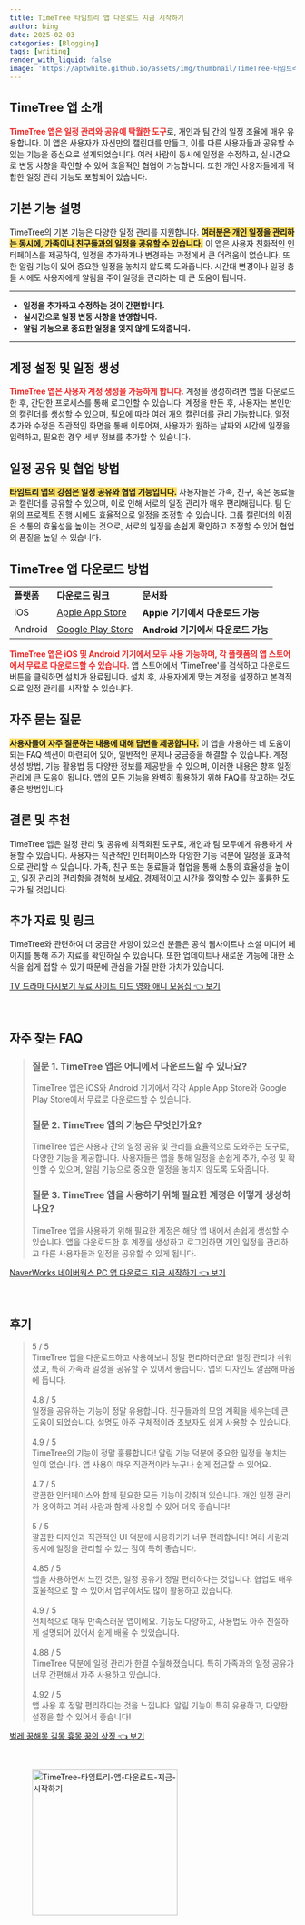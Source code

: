 ```yaml
---
title: TimeTree 타임트리 앱 다운로드 지금 시작하기
author: bing
date: 2025-02-03
categories: [Blogging]
tags: [writing]
render_with_liquid: false
image: 'https://aptwhite.github.io/assets/img/thumbnail/TimeTree-타임트리-앱-다운로드-지금-시작하기.webp'
---
```



<h2 id='TimeTree 앱 소개'>TimeTree 앱 소개</h2>

<p><b><span style="color: #ee2323;">TimeTree 앱은 일정 관리와 공유에 탁월한 도구</span></b>로, 개인과 팀 간의 일정 조율에 매우 유용합니다. 이 앱은 사용자가 자신만의 캘린더를 만들고, 이를 다른 사용자들과 공유할 수 있는 기능을 중심으로 설계되었습니다. 여러 사람이 동시에 일정을 수정하고, 실시간으로 변동 사항을 확인할 수 있어 효율적인 협업이 가능합니다. 또한 개인 사용자들에게 적합한 일정 관리 기능도 포함되어 있습니다.</p>

<h2 id='기본 기능 설명'>기본 기능 설명</h2>

<p>TimeTree의 기본 기능은 다양한 일정 관리를 지원합니다. <b><span style="background-color: #ffe066;">여러분은 개인 일정을 관리하는 동시에, 가족이나 친구들과의 일정을 공유할 수 있습니다.</span></b> 이 앱은 사용자 친화적인 인터페이스를 제공하여, 일정을 추가하거나 변경하는 과정에서 큰 어려움이 없습니다. 또한 알림 기능이 있어 중요한 일정을 놓치지 않도록 도와줍니다. 시간대 변경이나 일정 충돌 시에도 사용자에게 알림을 주어 일정을 관리하는 데 큰 도움이 됩니다.</p>

<hr />

<ul>
    <li><b>일정을 추가하고 수정하는 것이 간편합니다.</b></li>
    <li><b>실시간으로 일정 변동 사항을 반영합니다.</b></li>
    <li><b>알림 기능으로 중요한 일정을 잊지 않게 도와줍니다.</b></li>
</ul>

<hr />

<h2 id='계정 설정 및 일정 생성'>계정 설정 및 일정 생성</h2>

<p><b><span style="color: #ee2323;">TimeTree 앱은 사용자 계정 생성을 가능하게 합니다.</span></b> 계정을 생성하려면 앱을 다운로드한 후, 간단한 프로세스를 통해 로그인할 수 있습니다. 계정을 만든 후, 사용자는 본인만의 캘린더를 생성할 수 있으며, 필요에 따라 여러 개의 캘린더를 관리 가능합니다. 일정 추가와 수정은 직관적인 화면을 통해 이루어져, 사용자가 원하는 날짜와 시간에 일정을 입력하고, 필요한 경우 세부 정보를 추가할 수 있습니다.</p>

<h2 id='일정 공유 및 협업 방법'>일정 공유 및 협업 방법</h2>

<p><b><span style="background-color: #ffe066;">타임트리 앱의 강점은 일정 공유와 협업 기능입니다.</span></b> 사용자들은 가족, 친구, 혹은 동료들과 캘린더를 공유할 수 있으며, 이로 인해 서로의 일정 관리가 매우 편리해집니다. 팀 단위의 프로젝트 진행 시에도 효율적으로 일정을 조정할 수 있습니다. 그룹 캘린더의 이점은 소통의 효율성을 높이는 것으로, 서로의 일정을 손쉽게 확인하고 조정할 수 있어 협업의 품질을 높일 수 있습니다.</p>

<h2 id='TimeTree 앱 다운로드 방법'>TimeTree 앱 다운로드 방법</h2>

<table>
    <tr>
        <td><b>플랫폼</b></td>
        <td><b>다운로드 링크</b></td>
        <td><b>문서화</b></td>
    </tr>
    <tr>
        <td>iOS</td>
        <td><a href="https://apps.apple.com/app/timetree/id123456789">Apple App Store</a></td>
        <td><b>Apple 기기에서 다운로드 가능</b></td>
    </tr>
    <tr>
        <td>Android</td>
        <td><a href="https://play.google.com/store/apps/details?id=com.timetreeapp">Google Play Store</a></td>
        <td><b>Android 기기에서 다운로드 가능</b></td>
    </tr>
</table>

<p><b><span style="color: #ee2323;">TimeTree 앱은 iOS 및 Android 기기에서 모두 사용 가능하며, 각 플랫폼의 앱 스토어에서 무료로 다운로드할 수 있습니다.</span></b> 앱 스토어에서 'TimeTree'를 검색하고 다운로드 버튼을 클릭하면 설치가 완료됩니다. 설치 후, 사용자에게 맞는 계정을 설정하고 본격적으로 일정 관리를 시작할 수 있습니다.</p>

<h2 id='자주 묻는 질문'>자주 묻는 질문</h2>

<p><b><span style="background-color: #ffe066;">사용자들이 자주 질문하는 내용에 대해 답변을 제공합니다.</span></b> 이 앱을 사용하는 데 도움이 되는 FAQ 섹션이 마련되어 있어, 일반적인 문제나 궁금증을 해결할 수 있습니다. 계정 생성 방법, 기능 활용법 등 다양한 정보를 제공받을 수 있으며, 이러한 내용은 향후 일정 관리에 큰 도움이 됩니다. 앱의 모든 기능을 완벽히 활용하기 위해 FAQ를 참고하는 것도 좋은 방법입니다.</p>

<h2 id='결론 및 추천'>결론 및 추천</h2>

<p>TimeTree 앱은 일정 관리 및 공유에 최적화된 도구로, 개인과 팀 모두에게 유용하게 사용할 수 있습니다. 사용자는 직관적인 인터페이스와 다양한 기능 덕분에 일정을 효과적으로 관리할 수 있습니다. 가족, 친구 또는 동료들과 협업을 통해 소통의 효율성을 높이고, 일정 관리의 편리함을 경험해 보세요. 경제적이고 시간을 절약할 수 있는 훌륭한 도구가 될 것입니다.</p>

<h2 id='추가 자료 및 링크'>추가 자료 및 링크</h2>

<p>TimeTree와 관련하여 더 궁금한 사항이 있으신 분들은 공식 웹사이트나 소셜 미디어 페이지를 통해 추가 자료를 확인하실 수 있습니다. 또한 업데이트나 새로운 기능에 대한 소식을 쉽게 접할 수 있기 때문에 관심을 가질 만한 가치가 있습니다.</p>


<p><a class="click-button" title="TV 드라마 다시보기 무료 사이트 미드 영화 애니 모음집" href="https://aptwhite.github.io/posts/TV-%EB%93%9C%EB%9D%BC%EB%A7%88-%EB%8B%A4%EC%8B%9C%EB%B3%B4%EA%B8%B0-%EB%AC%B4%EB%A3%8C-%EC%82%AC%EC%9D%B4%ED%8A%B8-%EB%AF%B8%EB%93%9C-%EC%98%81%ED%99%94-%EC%95%A0%EB%8B%88-%EB%AA%A8%EC%9D%8C%EC%A7%91/" rel="dofollow">TV 드라마 다시보기 무료 사이트 미드 영화 애니 모음집 👈 보기</a></p><br>
<h2 id='자주_찾는_FAQ'>자주 찾는 FAQ</h2>
<div itemscope="" itemtype="https://schema.org/FAQPage"> 
<blockquote> 
<div itemscope="" itemprop="mainEntity" itemtype="https://schema.org/Question"> 
<h3 itemprop="name">질문 1. TimeTree 앱은 어디에서 다운로드할 수 있나요?</h3> 
<div itemscope="" itemprop="acceptedAnswer" itemtype="https://schema.org/Answer"> 
<span itemprop="text"> <p>TimeTree 앱은 iOS와 Android 기기에서 각각 Apple App Store와 Google Play Store에서 무료로 다운로드할 수 있습니다.</p> </span> 
</div> 
</div> 

<div itemscope="" itemprop="mainEntity" itemtype="https://schema.org/Question"> 
<h3 itemprop="name">질문 2. TimeTree 앱의 기능은 무엇인가요?</h3> 
<div itemscope="" itemprop="acceptedAnswer" itemtype="https://schema.org/Answer"> 
<span itemprop="text"> <p>TimeTree 앱은 사용자 간의 일정 공유 및 관리를 효율적으로 도와주는 도구로, 다양한 기능을 제공합니다. 사용자들은 앱을 통해 일정을 손쉽게 추가, 수정 및 확인할 수 있으며, 알림 기능으로 중요한 일정을 놓치지 않도록 도와줍니다.</p> </span> 
</div> 
</div> 

<div itemscope="" itemprop="mainEntity" itemtype="https://schema.org/Question"> 
<h3 itemprop="name">질문 3. TimeTree 앱을 사용하기 위해 필요한 계정은 어떻게 생성하나요?</h3> 
<div itemscope="" itemprop="acceptedAnswer" itemtype="https://schema.org/Answer"> 
<span itemprop="text"> <p>TimeTree 앱을 사용하기 위해 필요한 계정은 해당 앱 내에서 손쉽게 생성할 수 있습니다. 앱을 다운로드한 후 계정을 생성하고 로그인하면 개인 일정을 관리하고 다른 사용자들과 일정을 공유할 수 있게 됩니다.</p> </span> 
</div> 
</div> 
</blockquote> 
</div>
<p><a class="click-button" title="NaverWorks 네이버웍스 PC 앱 다운로드 지금 시작하기" href="https://aptwhite.github.io/posts/NaverWorks-%EB%84%A4%EC%9D%B4%EB%B2%84%EC%9B%8D%EC%8A%A4-PC-%EC%95%B1-%EB%8B%A4%EC%9A%B4%EB%A1%9C%EB%93%9C-%EC%A7%80%EA%B8%88-%EC%8B%9C%EC%9E%91%ED%95%98%EA%B8%B0/" rel="dofollow">NaverWorks 네이버웍스 PC 앱 다운로드 지금 시작하기 👈 보기</a></p><br>
<h2 id='후기'>후기</h2>
<div itemscope itemtype="https://schema.org/Product">
  <blockquote>
  <div itemprop="review" itemscope itemtype="https://schema.org/Review">
      <div itemprop="reviewRating" itemscope itemtype="https://schema.org/Rating"> <span itemprop="ratingValue">5</span> / <span itemprop="bestRating">5</span> </div>
      <span itemprop="reviewBody">TimeTree 앱을 다운로드하고 사용해보니 정말 편리하더군요! 일정 관리가 쉬워졌고, 특히 가족과 일정을 공유할 수 있어서 좋습니다. 앱의 디자인도 깔끔해 마음에 듭니다.</span>
  </div>
  <br>
  <div itemprop="review" itemscope itemtype="https://schema.org/Review">
      <div itemprop="reviewRating" itemscope itemtype="https://schema.org/Rating"> <span itemprop="ratingValue">4.8</span> / <span itemprop="bestRating">5</span> </div>
      <span itemprop="reviewBody">일정을 공유하는 기능이 정말 유용합니다. 친구들과의 모임 계획을 세우는데 큰 도움이 되었습니다. 설명도 아주 구체적이라 초보자도 쉽게 사용할 수 있습니다.</span>
  </div>
  <br>
  <div itemprop="review" itemscope itemtype="https://schema.org/Review">
      <div itemprop="reviewRating" itemscope itemtype="https://schema.org/Rating"> <span itemprop="ratingValue">4.9</span> / <span itemprop="bestRating">5</span> </div>
      <span itemprop="reviewBody">TimeTree의 기능이 정말 훌륭합니다! 알림 기능 덕분에 중요한 일정을 놓치는 일이 없습니다. 앱 사용이 매우 직관적이라 누구나 쉽게 접근할 수 있어요.</span>
  </div>
  <br>
  <div itemprop="review" itemscope itemtype="https://schema.org/Review">
      <div itemprop="reviewRating" itemscope itemtype="https://schema.org/Rating"> <span itemprop="ratingValue">4.7</span> / <span itemprop="bestRating">5</span> </div>
      <span itemprop="reviewBody">깔끔한 인터페이스와 함께 필요한 모든 기능이 갖춰져 있습니다. 개인 일정 관리가 용이하고 여러 사람과 함께 사용할 수 있어 더욱 좋습니다!</span>
  </div>
  <br>
  <div itemprop="review" itemscope itemtype="https://schema.org/Review">
      <div itemprop="reviewRating" itemscope itemtype="https://schema.org/Rating"> <span itemprop="ratingValue">5</span> / <span itemprop="bestRating">5</span> </div>
      <span itemprop="reviewBody">깔끔한 디자인과 직관적인 UI 덕분에 사용하기가 너무 편리합니다! 여러 사람과 동시에 일정을 관리할 수 있는 점이 특히 좋습니다.</span>
  </div>
  <br>
  <div itemprop="review" itemscope itemtype="https://schema.org/Review">
      <div itemprop="reviewRating" itemscope itemtype="https://schema.org/Rating"> <span itemprop="ratingValue">4.85</span> / <span itemprop="bestRating">5</span> </div>
      <span itemprop="reviewBody">앱을 사용하면서 느낀 것은, 일정 공유가 정말 편리하다는 것입니다. 협업도 매우 효율적으로 할 수 있어서 업무에서도 많이 활용하고 있습니다.</span>
  </div>
  <br>
  <div itemprop="review" itemscope itemtype="https://schema.org/Review">
      <div itemprop="reviewRating" itemscope itemtype="https://schema.org/Rating"> <span itemprop="ratingValue">4.9</span> / <span itemprop="bestRating">5</span> </div>
      <span itemprop="reviewBody">전체적으로 매우 만족스러운 앱이에요. 기능도 다양하고, 사용법도 아주 친절하게 설명되어 있어서 쉽게 배울 수 있었습니다.</span>
  </div>
  <br>
  <div itemprop="review" itemscope itemtype="https://schema.org/Review">
      <div itemprop="reviewRating" itemscope itemtype="https://schema.org/Rating"> <span itemprop="ratingValue">4.88</span> / <span itemprop="bestRating">5</span> </div>
      <span itemprop="reviewBody">TimeTree 덕분에 일정 관리가 한결 수월해졌습니다. 특히 가족과의 일정 공유가 너무 간편해서 자주 사용하고 있습니다.</span>
  </div>
  <br>
  <div itemprop="review" itemscope itemtype="https://schema.org/Review">
      <div itemprop="reviewRating" itemscope itemtype="https://schema.org/Rating"> <span itemprop="ratingValue">4.92</span> / <span itemprop="bestRating">5</span> </div>
      <span itemprop="reviewBody">앱 사용 후 정말 편리하다는 것을 느낍니다. 알림 기능이 특히 유용하고, 다양한 설정을 할 수 있어서 좋습니다!</span>
  </div>
  </blockquote>
</div>
<p><a class="click-button" title="벌레 꿈해몽 길몽 흉몽 꿈의 상징" href="https://aptwhite.github.io/posts/%EB%B2%8C%EB%A0%88-%EA%BF%88%ED%95%B4%EB%AA%BD-%EA%B8%B8%EB%AA%BD-%ED%9D%89%EB%AA%BD-%EA%BF%88%EC%9D%98-%EC%83%81%EC%A7%95/" rel="dofollow">벌레 꿈해몽 길몽 흉몽 꿈의 상징 👈 보기</a></p><br>
<figure class="image"><img src="https://aptwhite.github.io/assets/img/thumbnail/TimeTree-타임트리-앱-다운로드-지금-시작하기.webp" alt="TimeTree-타임트리-앱-다운로드-지금-시작하기" width="256" height="256"></figure>